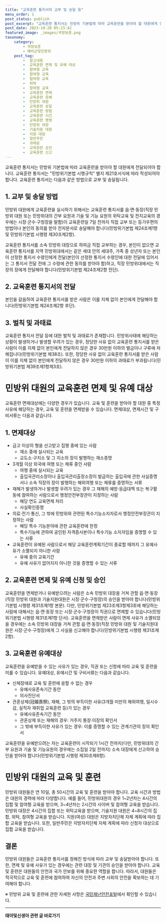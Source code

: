 ```yaml
---
title: "교육훈련 통지서의 교부 및 송달 등"
menu_order: 1
post_status: publish
post_excerpt: "교육훈련 통지서는 민방위 기본법에 따라 교육훈련을 받아야 할 대원에게 전달되어야 합니다. 교육훈련 통지서는 "민방위기본법 시행규칙" 별지 제21호서식에 따라 작성되어야 합니다. 교육훈련 통지서는 다음과 같은 방법으로 교부 및 송달됩니다."
post_date: 2023-10-20 05:23:42
featured_image: _images/국방보훈.png
taxonomy:
    category:
        - 국방보훈
        - 예비군및민방위
    post_tag:
        -  참고내용
        -  교육훈련 면제 및 유예 대상
        -  참여형 교육
        -  참여형 교육
        -  참여형 교육
        -  위탁
        -  참여형 교육
        -  교육훈련 면제
        -  교육훈련 유예
        -  민방위 대원
        -  교육훈련 송달
        -  교육훈련 방법
        -  교육훈련 시간
        -  교육훈련 명령
        -  민방위 대장
        -  기술지원 대원
        -  지원 대원
        -  일반주민
        -  과태료
        -  교육훈련 승인
        -  교육훈련 신고
---
```




교육훈련 통지서는 민방위 기본법에 따라 교육훈련을 받아야 할 대원에게 전달되어야 합니다. 교육훈련 통지서는 "민방위기본법 시행규칙" 별지 제21호서식에 따라 작성되어야 합니다. 교육훈련 통지서는 다음과 같은 방법으로 교부 및 송달됩니다.

## 1. 교부 및 송달 방법
민방위 대원에게 교육훈련을 실시하기 위해서는 교육훈련 통지서를 읍·면·동장(직장 민방위 대원 또는 민방위대의 간부 요원과 기술 및 기능 요원의 위탁교육 및 전지교육의 경우에는 시장·군수·구청장을 말함)이 교육훈련일 7일 전까지 직접 교부 또는 등기우편의 방법이나 본인의 동의를 받아 전자문서로 송달해야 합니다(민방위기본법 제24조제1항 및 민방위기본법 시행령 제30조제2항).

교육훈련 통지서를 소속 민방위 대장으로 하여금 직접 교부하는 경우, 본인이 없으면 교육훈련 통지서를 지역 민방위대에서는 같은 세대 안의 세대주, 가족 중 성년자 또는 본인이 선정한 통지서 수령인에게 전달(본인이 선정한 통지서 수령인에 대한 전달에 있어서는 그 통지서 전달 전에 그 수령에 관한 동의를 받아야 함)하고, 직장 민방위대에서는 직장의 장에게 전달해야 합니다(민방위기본법 제24조제2항 전단).

## 2. 교육훈련 통지서의 전달

본인을 갈음하여 교육훈련 통지서를 받은 사람은 이를 지체 없이 본인에게 전달해야 합니다(민방위기본법 제24조제2항 후단).

## 3. 벌칙 및 과태료

교육훈련 통지서 전달 등에 대한 벌칙 및 과태료가 존재합니다. 민방위사태에 해당하는 상황이 발생하거나 발생할 우려가 있는 경우, 정당한 사유 없이 교육훈련 통지서를 받은 사람이 이를 지체 없이 본인에게 전달하지 않은 경우 30만원 이하의 벌금이나 구류에 처해집니다(민방위기본법 제38조). 또한, 정당한 사유 없이 교육훈련 통지서를 받은 사람이 이를 지체 없이 본인에게 전달하지 않은 경우 30만원 이하의 과태료가 부과됩니다(민방위기본법 제39조제1항제3호).

# 민방위 대원의 교육훈련 면제 및 유예 대상


교육훈련 면제대상에는 다양한 경우가 있습니다. 교육 및 훈련을 받아야 할 대원 중 특정 사유에 해당하는 경우, 교육 및 훈련을 면제받을 수 있습니다. 면제대상, 면제시간 및 구비서류는 다음과 같습니다.

## 1. 면제대상

- 금고 이상의 형을 선고받고 집행 중에 있는 사람
  - 재소 중에 실시되는 교육
  - 교도소·구치소 및 그 지소의 장이 발행하는 재소증명
- 3개월 이상 외국에 여행 또는 체류 중인 사람
  - 여행 중에 실시되는 교육
  - 출입국관리소장이나 출입국관리출장소장이 발급하는 출입국에 관한 사실증명서나 소속 직장의 장이 발행하는 해외여행 또는 체류를 증명하는 서류
- 재해가 발생하거나 발생할 우려가 있는 경우 그 재해의 예방·응급대책 또는 복구활동에 참여하는 사람으로서 행정안전부장관이 지정하는 사람
  - 해당 연도 교육면제 처리
  - 사실확인증명
- 의료·전기·통신, 그 밖에 민방위와 관련된 특수기능소지자로서 행정안전부장관이 지정하는 사람
  - 해당 특수 기능분야에 관한 교육훈련에 한정
  - 특수기능에 관하여 공인된 자격증사본이나 특수기능 소지자임을 증명할 수 있는 서류
- 교육훈련이 유예된 사람으로서 해당 교육훈련계획기간이 종료할 때까지 그 유예사유가 소멸되지 아니한 사람
  - 유예 중의 교육기간
  - 유예 사유가 없어지지 아니한 것을 증명할 수 있는 서류

## 2. 교육훈련 면제 및 유예 신청 및 승인

교육훈련을 면제받거나 유예받으려는 사람은 소속 민방위 대장을 거쳐 관할 읍·면·동장(직장 민방위 대원과 기술지원대원은 시장·군수·구청장)의 승인을 받아야 합니다(민방위기본법 시행령 제31조제1항 본문). 다만, 민방위기본법 제23조제3항제3호에 해당하는 사람에 대해서는 읍·면·동장 또는 시장·군수·구청장이 직권으로 면제할 수 있습니다(민방위기본법 시행령 제31조제1항 단서). 교육훈련을 면제받은 사람이 면제 사유가 소멸되었을 경우에는 소속 민방위 대장을 거쳐 관할 읍·면·동장(직장 민방위 대원 및 기술지원대원은 시장·군수·구청장)에게 그 사실을 신고해야 합니다(민방위기본법 시행령 제31조제2항).

## 3. 교육훈련 유예대상

교육훈련을 유예받을 수 있는 사유가 있는 경우, 직권 또는 신청에 따라 교육 및 훈련을 미룰 수 있습니다. 유예대상, 유예시간 및 구비서류는 다음과 같습니다.

- 신체장애로 교육 및 훈련에 응할 수 없는 경우
  - 유예사유존속기간 동안
  - 의사진단서
- 관혼상제(冠婚喪祭), 재해, 그 밖의 부득이한 사유(3개월 미만의 해외여행, 일시수감, 실직자 재취업 교육훈련 등)가 있는 경우
  - 유예사유존속기간 동안
  - 관혼상제 또는 재해의 경우: 거주지 통장·이장의 확인서
  - 그 밖에 부득이한 사유가 있는 경우: 이를 증명할 수 있는 관계기관의 장의 확인서

교육훈련을 유예받으려는 자는 교육훈련이 시작되기 1시간 전까지(다만, 민방위대의 간부 요원과 기술 및 기능요원의 경우에는 소집일 2일 전까지) 소속 대장에게 신고하여 승인을 받아야 합니다(민방위기본법 시행령 제30조제6항).

# 민방위 대원의 교육 및 훈련


민방위 대원들은 연 10일, 총 50시간의 교육 및 훈련을 받아야 합니다. 교육 시간과 방법은 대원의 경력에 따라 다양합니다. 예를 들어, 민방위대원의 경우 1~2년차는 4시간의 집합 및 참여형 교육을 받으며, 3~4년차는 2시간의 사이버 및 참여형 교육을 받습니다. 민방위 대장은 4시간의 집합 또는 위탁교육을 받으며, 기술지원 대원은 4~8시간의 집합, 위탁, 참여형 교육을 받습니다. 지원(여성) 대원은 지방자치단체 자체 계획에 따라 집합 교육을 받습니다. 또한, 일반주민은 지방자치단체 자체 계획에 따라 신청자 대상으로 집합 교육을 받습니다.

## 결론


민방위 대원들은 교육훈련 통지서를 정해진 방식에 따라 교부 및 송달받아야 합니다. 또한, 면제 및 유예 사유가 있는 경우에는 관련 대장 및 기관의 승인을 받아야 합니다. 교육 및 훈련은 대원들의 안전과 국가 안보를 위해 중요한 역할을 합니다. 따라서, 대원들은 적극적으로 교육 및 훈련에 참여하여 자신의 안전과 주변 사회의 안전을 확보하는 데 기여해야 합니다.

※ 민방위 교육 및 훈련에 관한 자세한 사항은 [국민재난안전포털](https://www.safekorea.go.kr)에서 확인할 수 있습니다.
<!-- wp:separator -->
<hr class="wp-block-separator has-alpha-channel-opacity"/>
<!-- /wp:separator -->

<!-- wp:group {"backgroundColor":"base","layout":{"type":"constrained"}} -->
<div class="wp-block-group has-base-background-color has-background"><!-- wp:paragraph {"align":"center","fontSize":"medium"} -->
<p class="has-text-align-center has-large-font-size"><strong>태아및신생아 관련 글 바로가기</strong></p>
<!-- /wp:paragraph -->


<!-- wp:latest-posts
{"categories":[{"id":1496,"count":19,"description":"","link":"https://uknowlaw.com/category/%ed%83%9c%ec%95%84%eb%b0%8f%ec%8b%a0%ec%83%9d%ec%95%84/","name":"태아및신생아","slug":"태아및신생아","taxonomy":"category","parent":0,"meta":[],"_links":{"self":[{"href":"https://uknowlaw.com/wp-json/wp/v2/categories/1496"}],"collection":[{"href":"https://uknowlaw.com/wp-json/wp/v2/categories"}],"about":[{"href":"https://uknowlaw.com/wp-json/wp/v2/taxonomies/category"}],"wp:post_type":[{"href":"https://uknowlaw.com/wp-json/wp/v2/posts?categories=1496"}],"curies":[{"name":"wp","href":"https://api.w.org/{rel}","templated":true}]}}],"postsToShow":100,"excerptLength":28,"postLayout":"grid","columns":2,"featuredImageAlign":"left","featuredImageSizeSlug":"large","fontSize":"small"} /--></div>
<!-- /wp:group -->